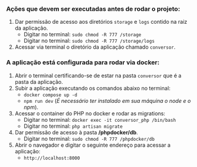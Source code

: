 ### Ações que devem ser executadas antes de rodar o projeto:

1. Dar permissão de acesso aos diretórios `storage` e `logs` contido na raiz da aplicação.
    - Digitar no terminal: `sudo chmod -R 777 /storage`
    - Digitar no terminal: `sudo chmod -R 777 /storage/logs`
2. Acessar via terminal o diretório da aplicação chamado `conversor`.

### A aplicação está configurada para rodar via docker:

1. Abrir o terminal certificando-se de estar na pasta `conversor` que é a pasta da aplicação.
2. Subir a aplicação executando os comandos abaixo no terminal:
    - `docker compose up -d`
    - `npm run dev` (_É necessário ter instalado em sua máquina o node e o npm_).
3. Acessar o container do PHP no docker e rodar as migrations:
    - Digitar no terminal: `docker exec -it conversor_php /bin/bash`
    - Digitar no terminal: `php artisan migrate`
4. Dar permissão de acesso à pasta **/phpdocker/db**.
    - Digitar no terminal: `sudo chmod -R 777 /phpdocker/db`
5. Abrir o navegador e digitar o seguinte endereço para acessar a aplicação:
    - `http://localhost:8000`
